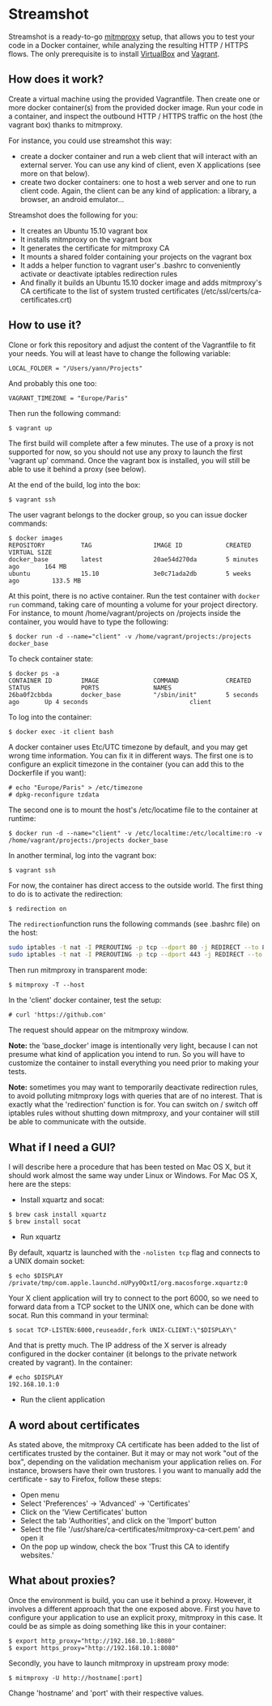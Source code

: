 # Streamshot

Streamshot is a ready-to-go [mitmproxy][mitmproxy] setup, that allows you to test your
code in a Docker container, while analyzing the resulting HTTP / HTTPS flows. The only
prerequisite is to install [VirtualBox][virtualbox] and [Vagrant][vagrant].

## How does it work?

Create a virtual machine using the provided Vagrantfile. Then create one or more docker
container(s) from the provided docker image. Run your code in a container, and inspect
the outbound HTTP / HTTPS traffic on the host (the vagrant box) thanks to mitmproxy.

For instance, you could use streamshot this way:

- create a docker container and run a web client that will interact with an external
server. You can use any kind of client, even X applications (see more on that below).
- create two docker containers: one to host a web server and one to run client code.
Again, the client can be any kind of application: a library, a browser, an android
emulator...

Streamshot does the following for you:

- It creates an Ubuntu 15.10 vagrant box
- It installs mitmproxy on the vagrant box
- It generates the certificate for mitmproxy CA
- It mounts a shared folder containing your projects on the vagrant box
- It adds a helper function to vagrant user's .bashrc to conveniently activate or
deactivate iptables redirection rules
- And finally it builds an Ubuntu 15.10 docker image and adds mitmproxy's CA certificate
to the list of system trusted certificates (/etc/ssl/certs/ca-certificates.crt)

## How to use it?

Clone or fork this repository and adjust the content of the Vagrantfile to fit your needs.
You will at least have to change the following variable:

```
LOCAL_FOLDER = "/Users/yann/Projects"
```

And probably this one too:

```
VAGRANT_TIMEZONE = "Europe/Paris"
```

Then run the following command:

```
$ vagrant up
```

The first build will complete after a few minutes. The use of a proxy is not supported
for now, so you should not use any proxy to launch the first 'vagrant up' command. Once
the vagrant box is installed, you will still be able to use it behind a proxy (see below).

At the end of the build, log into the box:

```
$ vagrant ssh
```

The user vagrant belongs to the docker group, so you can issue docker commands:

```
$ docker images
REPOSITORY          TAG                 IMAGE ID            CREATED             VIRTUAL SIZE
docker_base         latest              20ae54d270da        5 minutes ago       164 MB
ubuntu              15.10               3e0c71ada2db        5 weeks ago         133.5 MB
```

At this point, there is no active container. Run the test container with ```docker run```
command, taking care of mounting a volume for your project directory. For instance, to mount
/home/vagrant/projects on /projects inside the container, you would have to type the following:

```
$ docker run -d --name="client" -v /home/vagrant/projects:/projects docker_base
```

To check container state:

```
$ docker ps -a
CONTAINER ID        IMAGE               COMMAND             CREATED             STATUS              PORTS               NAMES
26ba0f2cbbda        docker_base         "/sbin/init"        5 seconds ago       Up 4 seconds                            client
```

To log into the container:

```
$ docker exec -it client bash
```

A docker container uses Etc/UTC timezone by default, and you may get wrong time information.
You can fix it in different ways. The first one is to configure an explicit timezone in the
container (you can add this to the Dockerfile if you want):

```
# echo "Europe/Paris" > /etc/timezone
# dpkg-reconfigure tzdata
```

The second one is to mount the host's /etc/locatime file to the container at runtime:

```
$ docker run -d --name="client" -v /etc/localtime:/etc/localtime:ro -v /home/vagrant/projects:/projects docker_base
```

In another terminal, log into the vagrant box:

```
$ vagrant ssh
```

For now, the container has direct access to the outside world. The first thing to do is
to activate the redirection:

```
$ redirection on
```

The ```redirection```function runs the following commands (see .bashrc file) on the host:

```bash
sudo iptables -t nat -I PREROUTING -p tcp --dport 80 -j REDIRECT --to 8080 -w
sudo iptables -t nat -I PREROUTING -p tcp --dport 443 -j REDIRECT --to 8080 -w
```

Then run mitmproxy in transparent mode:

```
$ mitmproxy -T --host
```

In the 'client' docker container, test the setup:

```
# curl 'https://github.com'
```

The request should appear on the mitmproxy window.

**Note:** the 'base_docker' image is intentionally very light, because I can not presume
what kind of application you intend to run. So you will have to customize the container
to install everything you need prior to making your tests.

**Note:** sometimes you may want to temporarily deactivate redirection rules, to avoid
polluting mitmproxy logs with queries that are of no interest. That is exactly what the
'redirection' function is for. You can switch on / switch off iptables rules without
shutting down mitmproxy, and your container will still be able to communicate with the
outside.

## What if I need a GUI?

I will describe here a procedure that has been tested on Mac OS X, but it should work almost
the same way under Linux or Windows. For Mac OS X, here are the steps:

* Install xquartz and socat:

```
$ brew cask install xquartz
$ brew install socat
```

* Run xquartz

By default, xquartz is launched with the ```-nolisten tcp``` flag and connects to a UNIX
domain socket:

```
$ echo $DISPLAY
/private/tmp/com.apple.launchd.nUPyy0QxtI/org.macosforge.xquartz:0
```

Your X client application will try to connect to the port 6000, so we need to forward data
from a TCP socket to the UNIX one, which can be done with socat. Run this command in your terminal:

```
$ socat TCP-LISTEN:6000,reuseaddr,fork UNIX-CLIENT:\"$DISPLAY\"
```

And that is pretty much. The IP address of the X server is already configured in the docker
container (it belongs to the private network created by vagrant). In the container:

```
# echo $DISPLAY
192.168.10.1:0
```
* Run the client application

## A word about certificates

As stated above, the mitmproxy CA certificate has been added to the list of certificates
trusted by the container. But it may or may not work "out of the box", depending on the
validation mechanism your application relies on. For instance, browsers have their own
trustores. I you want to manually add the certificate - say to Firefox, follow these steps:

* Open menu
* Select 'Preferences' -> 'Advanced' -> 'Certificates'
* Click on the 'View Certificates' button
* Select the tab 'Authorities', and click on the 'Import' button
* Select the file '/usr/share/ca-certificates/mitmproxy-ca-cert.pem' and open it
* On the pop up window, check the box 'Trust this CA to identify websites.'

## What about proxies?

Once the environment is build, you can use it behind a proxy. However, it involves
a different approach that the one exposed above. First you have to configure your
application to use an explicit proxy, mitmproxy in this case. It could be as simple
as doing something like this in your container:

```
$ export http_proxy="http://192.168.10.1:8080"
$ export https_proxy="http://192.168.10.1:8080"
```

Secondly, you have to launch mitmproxy in upstream proxy mode:

```
$ mitmproxy -U http://hostname[:port]
```

Change 'hostname' and 'port' with their respective values.

[mitmproxy]: http://mitmproxy.org
[virtualbox]: https://www.virtualbox.org
[vagrant]: https://www.vagrantup.com
